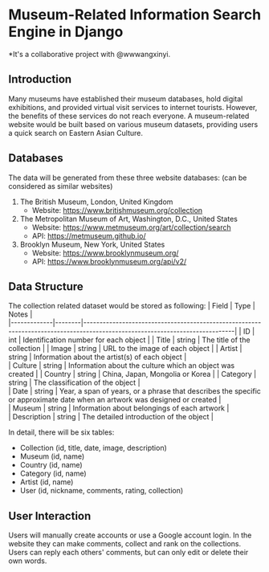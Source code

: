 # Museum-Related Information Search Engine in Django
*It's a collaborative project with @wwwangxinyi.

## Introduction
Many museums have established their museum databases, hold digital exhibitions, and provided virtual visit services to internet tourists. However, the benefits of these services do not reach everyone. A museum-related website would be built based on various museum datasets, providing users a quick search on Eastern Asian Culture. 

## Databases
The data will be generated from these three website databases: (can be considered as similar websites)
1. The British Museum, London, United Kingdom
    - Website: https://www.britishmuseum.org/collection
2. The Metropolitan Museum of Art, Washington, D.C., United States 
    - Website: https://www.metmuseum.org/art/collection/search
    - API: https://metmuseum.github.io/
3. Brooklyn Museum, New York, United States
    - Website: https://www.brooklynmuseum.org/
    - API: https://www.brooklynmuseum.org/api/v2/ 

## Data Structure
The collection related dataset would be stored as following:
| Field       | Type   | Notes |                                                                                                                      
|-------------|--------|-----------------------------------------------------------------------------------------------------------------------------|
| ID          | int    | Identification number for each object                                                                                      |
| Title       | string | The title of the collection                                                                                                 | 
| Image       | string | URL to the image of each object                                                                                             | 
| Artist      | string | Information about the artist(s) of each object                                                                              |  
| Culture     | string | Information about the culture which an object was created                                                                   |
| Country     | string | China, Japan, Mongolia or Korea                                                                                             | 
| Category    | string | The classification of the object                                                                                            |  
| Date        | string | Year, a span of years, or a phrase that describes the specific or approximate date when an artwork was designed or created  |  
| Museum      | string | Information about belongings of each artwork                                                                                |  
| Description | string | The detailed introduction of the object                                                                                     |  


In detail, there will be six tables: 
- Collection (id, title, date, image, description)
- Museum (id, name)
- Country (id, name)
- Category (id, name)
- Artist (id, name)
- User (id, nickname, comments, rating, collection)

## User Interaction
Users will manually create accounts or use a Google account login. In the website they can make comments, collect and rank on the collections. Users can reply each others' comments, but can only edit or delete their own words.

